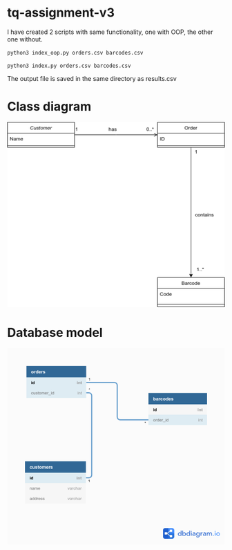 # tq-assignment-v3

I have created 2 scripts with same functionality, one with OOP, the other one without.

```
python3 index_oop.py orders.csv barcodes.csv
```

```
python3 index.py orders.csv barcodes.csv
```

The output file is saved in the same directory as results.csv

Class diagram
==============
![Class diagram](tiqets.png)

Database model
==============
![Database model](tiqets_db.png)
